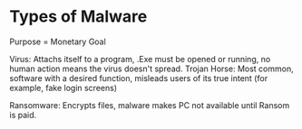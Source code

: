 # Types of Malware

Purpose = Monetary Goal

Virus: Attachs itself to a program, .Exe must be opened or running, no human action means the virus doesn't spread.
Trojan Horse: Most common, software with a desired function, misleads users of its true intent (for example, fake login screens)

Ransomware: Encrypts files, malware makes PC not available until Ransom is paid.

